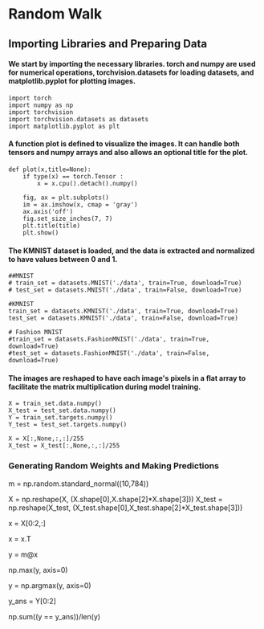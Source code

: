 # Random Walk 
## Importing Libraries and Preparing Data
#### We start by importing the necessary libraries. torch and numpy are used for numerical operations, torchvision.datasets for loading datasets, and matplotlib.pyplot for plotting images.
```
import torch
import numpy as np
import torchvision
import torchvision.datasets as datasets
import matplotlib.pyplot as plt
```
#### A function plot is defined to visualize the images. It can handle both tensors and numpy arrays and also allows an optional title for the plot.
```
def plot(x,title=None):
    if type(x) == torch.Tensor :
        x = x.cpu().detach().numpy()

    fig, ax = plt.subplots()
    im = ax.imshow(x, cmap = 'gray')
    ax.axis('off')
    fig.set_size_inches(7, 7)
    plt.title(title)  
    plt.show()
```
#### The KMNIST dataset is loaded, and the data is extracted and normalized to have values between 0 and 1.
```
##MNIST
# train_set = datasets.MNIST('./data', train=True, download=True)
# test_set = datasets.MNIST('./data', train=False, download=True)

#KMNIST
train_set = datasets.KMNIST('./data', train=True, download=True)
test_set = datasets.KMNIST('./data', train=False, download=True)

# Fashion MNIST
#train_set = datasets.FashionMNIST('./data', train=True, download=True)
#test_set = datasets.FashionMNIST('./data', train=False, download=True)
```
#### The images are reshaped to have each image's pixels in a flat array to facilitate the matrix multiplication during model training.
```
X = train_set.data.numpy()
X_test = test_set.data.numpy()
Y = train_set.targets.numpy()
Y_test = test_set.targets.numpy()

X = X[:,None,:,:]/255
X_test = X_test[:,None,:,:]/255
```
### Generating Random Weights and Making Predictions
m = np.random.standard_normal((10,784))

X = np.reshape(X, (X.shape[0],X.shape[2]*X.shape[3]))
X_test = np.reshape(X_test, (X_test.shape[0],X_test.shape[2]*X_test.shape[3]))

x = X[0:2,:]

x = x.T

y = m@x

np.max(y, axis=0)

y = np.argmax(y, axis=0)

y_ans = Y[0:2]

np.sum((y == y_ans))/len(y)
```
























